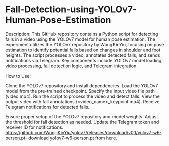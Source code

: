 # Fall-Detection-using-YOLOv7-Human-Pose-Estimation

Description:
This GitHub repository contains a Python script for detecting falls in a video using the YOLOv7 model for human pose estimation. The experiment utilizes the YOLOv7 repository by WongKinYiu, focusing on pose estimation to identify potential falls based on changes in shoulder and foot heights. The script processes a video, annotates detected falls, and sends notifications via Telegram. Key components include YOLOv7 model loading, video processing, fall detection logic, and Telegram integration.

How to Use:

Clone the YOLOv7 repository and install dependencies.
Load the YOLOv7 model from the pre-trained checkpoint.
Specify the input video file path (video.mp4).
Run the script to process the video and detect falls.
View the output video with fall annotations (<video_name>_keypoint.mp4).
Receive Telegram notifications for detected falls.

Ensure proper setup of the YOLOv7 repository and model weights.
Adjust the threshold for fall detection as needed.
Update the Telegram token and receiver ID for notifications.
https://github.com/WongKinYiu/yolov7/releases/download/v0.1/yolov7-w6-person.pt- download yolov7-w6-person.pt from here.
